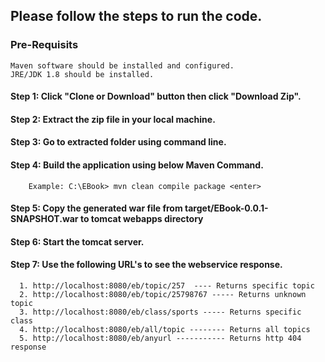 ## Please follow the steps to run the code.
### Pre-Requisits
    Maven software should be installed and configured.
    JRE/JDK 1.8 should be installed.

#### Step 1: Click "Clone or Download" button then click "Download Zip".

#### Step 2: Extract the zip file in your local machine.

#### Step 3: Go to extracted folder using command line.

#### Step 4: Build the application using below Maven Command.
        Example: C:\EBook> mvn clean compile package <enter>
        
#### Step 5: Copy the generated war file from target/EBook-0.0.1-SNAPSHOT.war to tomcat webapps directory

#### Step 6: Start the tomcat server.

#### Step 7: Use the following URL's to see the webservice response.

      1. http://localhost:8080/eb/topic/257  ---- Returns specific topic 
      2. http://localhost:8080/eb/topic/25798767 ----- Returns unknown topic
      3. http://localhost:8080/eb/class/sports ----- Returns specific class
      4. http://localhost:8080/eb/all/topic -------- Returns all topics
      5. http://localhost:8080/eb/anyurl ----------- Returns http 404 response
